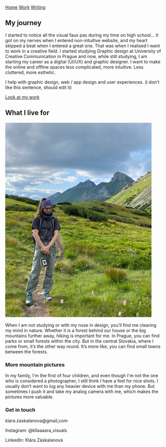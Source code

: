 [Home](index.md)
[Work](work/index.md)
[Writing](writing/index.md)


## My journey

I started to notice all the visual faux pas during my time on high school… It got on my nerves when I entered non-intuitive website, and my heart skipped a beat when I entered a great one. That was when I realised I want to work in a creative field. I started studying Graphic design at University of Creative Communication in Prague and now, while still studying, I am starting my career as  a digital (UI/UX) and graphic designer. I want to make the online and offline spaces less complicated, more intuitive. Less cluttered, more esthetic.

I help with graphic design, web / app design and user experiences. (i don't like this sentence, should edit it)

[Look at my work](work/index.md)


## What I live for

![<--add alt text-->](img/what-i-live-for.png)

When I am not studying or with my nose in design, you’ll find me clearing my mind in nature. Whether it is a forest behind our house or the big mountains further away, hiking is important for me. In Prague, you can find parks or small forests within the city. But in the central Slovakia, where I come from, it’s the other way round. It’s more like, you can find small towns between the forests.

### More mountain pictures

In my family, I'm the first of four children, and even though I'm not the one who is considered a photographer, I still think I have a feel for nice shots.  I usually don’t want to lug any heavier device with me than my phone. But sometimes I push it and take my analog camera with me, which makes the pictures more valuable. 

### Get in touch

klara.zaskalanova@gmail,com

Instagram: @kllaaaara_visuals

LinkedIn: Klára Záskalanová
